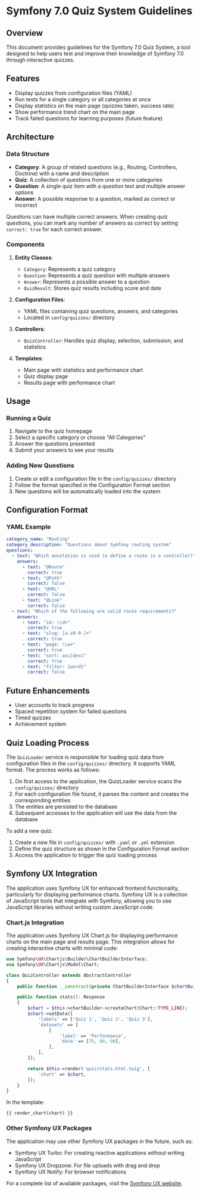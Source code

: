 # Symfony 7.0 Quiz System Guidelines

## Overview
This document provides guidelines for the Symfony 7.0 Quiz System, a tool designed to help users test and improve their knowledge of Symfony 7.0 through interactive quizzes.

## Features
- Display quizzes from configuration files (YAML)
- Run tests for a single category or all categories at once
- Display statistics on the main page (quizzes taken, success rate)
- Show performance trend chart on the main page
- Track failed questions for learning purposes (future feature)

## Architecture

### Data Structure
- **Category**: A group of related questions (e.g., Routing, Controllers, Doctrine) with a name and description
- **Quiz**: A collection of questions from one or more categories
- **Question**: A single quiz item with a question text and multiple answer options
- **Answer**: A possible response to a question, marked as correct or incorrect

Questions can have multiple correct answers. When creating quiz questions, you can mark any number of answers as correct by setting `correct: true` for each correct answer.

### Components
1. **Entity Classes**:
   - `Category`: Represents a quiz category
   - `Question`: Represents a quiz question with multiple answers
   - `Answer`: Represents a possible answer to a question
   - `QuizResult`: Stores quiz results including score and date

2. **Configuration Files**:
   - YAML files containing quiz questions, answers, and categories
   - Located in `config/quizzes/` directory

3. **Controllers**:
   - `QuizController`: Handles quiz display, selection, submission, and statistics

4. **Templates**:
   - Main page with statistics and performance chart
   - Quiz display page
   - Results page with performance chart

## Usage

### Running a Quiz
1. Navigate to the quiz homepage
2. Select a specific category or choose "All Categories"
3. Answer the questions presented
4. Submit your answers to see your results

### Adding New Questions
1. Create or edit a configuration file in the `config/quizzes/` directory
2. Follow the format specified in the Configuration Format section
3. New questions will be automatically loaded into the system

## Configuration Format

### YAML Example
```yaml
category_name: "Routing"
category_description: "Questions about Symfony routing system"
questions:
  - text: "Which annotation is used to define a route in a controller?"
    answers:
      - text: "@Route"
        correct: true
      - text: "@Path"
        correct: false
      - text: "@URL"
        correct: false
      - text: "@Link"
        correct: false
  - text: "Which of the following are valid route requirements?"
    answers:
      - text: "id: \\d+"
        correct: true
      - text: "slug: [a-z0-9-]+"
        correct: true
      - text: "page: \\w+"
        correct: true
      - text: "sort: asc|desc"
        correct: true
      - text: "filter: {word}"
        correct: false
```

## Future Enhancements
- User accounts to track progress
- Spaced repetition system for failed questions
- Timed quizzes
- Achievement system

## Quiz Loading Process
The `QuizLoader` service is responsible for loading quiz data from configuration files in the `config/quizzes/` directory. It supports YAML format. The process works as follows:

1. On first access to the application, the QuizLoader service scans the `config/quizzes/` directory
2. For each configuration file found, it parses the content and creates the corresponding entities
3. The entities are persisted to the database
4. Subsequent accesses to the application will use the data from the database

To add a new quiz:
1. Create a new file in `config/quizzes/` with `.yaml` or `.yml` extension
2. Define the quiz structure as shown in the Configuration Format section
3. Access the application to trigger the quiz loading process

## Symfony UX Integration
The application uses Symfony UX for enhanced frontend functionality, particularly for displaying performance charts. Symfony UX is a collection of JavaScript tools that integrate with Symfony, allowing you to use JavaScript libraries without writing custom JavaScript code.

### Chart.js Integration
The application uses Symfony UX Chart.js for displaying performance charts on the main page and results page. This integration allows for creating interactive charts with minimal code:

```php
use Symfony\UX\Chartjs\Builder\ChartBuilderInterface;
use Symfony\UX\Chartjs\Model\Chart;

class QuizController extends AbstractController
{
    public function __construct(private ChartBuilderInterface $chartBuilder) {}

    public function stats(): Response
    {
        $chart = $this->chartBuilder->createChart(Chart::TYPE_LINE);
        $chart->setData([
            'labels' => ['Quiz 1', 'Quiz 2', 'Quiz 3'],
            'datasets' => [
                [
                    'label' => 'Performance',
                    'data' => [75, 80, 90],
                ],
            ],
        ]);

        return $this->render('quiz/stats.html.twig', [
            'chart' => $chart,
        ]);
    }
}
```

In the template:
```twig
{{ render_chart(chart) }}
```

### Other Symfony UX Packages
The application may use other Symfony UX packages in the future, such as:
- Symfony UX Turbo: For creating reactive applications without writing JavaScript
- Symfony UX Dropzone: For file uploads with drag and drop
- Symfony UX Notify: For browser notifications

For a complete list of available packages, visit the [Symfony UX website](https://ux.symfony.com/).
